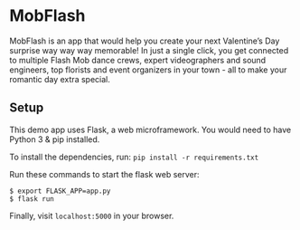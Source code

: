 # MobFlash
MobFlash is an app that would help you create your next Valentine’s Day surprise way way way memorable! In just a single click, you get connected to multiple Flash Mob dance crews, expert videographers and sound engineers, top florists and event organizers in your town - all to make your romantic day extra special. 

## Setup
This demo app uses Flask, a web microframework.
You would need to have Python 3 & pip installed.

To install the dependencies, run:
`pip install -r requirements.txt`

Run these commands to start the flask web server: 
```
$ export FLASK_APP=app.py
$ flask run
```

Finally, visit `localhost:5000` in your browser. 